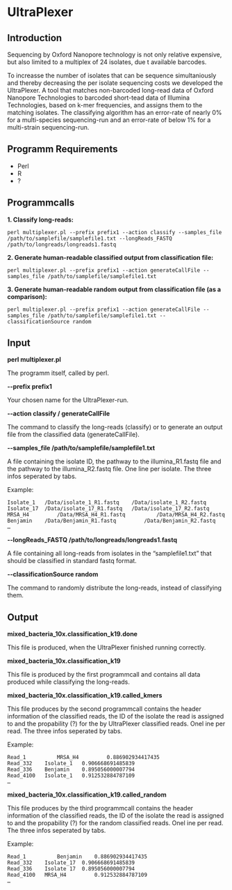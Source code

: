 # UltraPlexer


## Introduction
Sequencing by Oxford Nanopore technology is not only relative expensive, but also limited to a multiplex of 24 isolates, due t available barcodes.

To increasse the number of isolates that can be sequence simultaniously and thereby decreasing the per isolate sequencing costs we developed the UltraPlexer. A tool that matches non-barcoded long-read data of Oxford Nanopore Technologies to barcoded short-tead data of Illumina Technologies, based on k-mer frequencies, and assigns them to the matching isolates. The classifying algorithm has an error-rate of nearly 0% for a multi-species sequencing-run and an error-rate of below 1% for a multi-strain sequencing-run.


## Programm Requirements

- Perl
- R
- ?


## Programmcalls

**1. Classify long-reads:**
```
perl multiplexer.pl --prefix prefix1 --action classify --samples_file /path/to/samplefile/samplefile1.txt --longReads_FASTQ /path/to/longreads/longreads1.fastq
```
**2. Generate human-readable classified output from classification file:**
```
perl multiplexer.pl --prefix prefix1 --action generateCallFile --samples_file /path/to/samplefile/samplefile1.txt
```
**3. Generate human-readable random output from classification file (as a comparison):**
```
perl multiplexer.pl --prefix prefix1 --action generateCallFile --samples_file /path/to/samplefile/samplefile1.txt --classificationSource random
```


## Input

**perl multiplexer.pl**

The programm itself, called by perl.

**--prefix prefix1**

Your chosen name for the UltraPlexer-run.

**--action classify / generateCallFile**

The command to classify the long-reads (classify) or to generate an output file from the classified data (generateCallFile).

**--samples_file /path/to/samplefile/samplefile1.txt**

A file containing the isolate ID, the pathway to the illumina_R1.fastq file and the pathway to the illumina_R2.fastq file. One line per isolate. The three infos seperated by tabs.

Example:
```
Isolate_1	/Data/isolate_1_R1.fastq	/Data/isolate_1_R2.fastq
Isolate_17	/Data/isolate_17_R1.fastq	/Data/isolate_17_R2.fastq
MRSA_H4	        /Data/MRSA_H4_R1.fastq          /Data/MRSA_H4_R2.fastq
Benjamin	/Data/Benjamin_R1.fastq	        /Data/Benjamin_R2.fastq
…
```

**--longReads_FASTQ /path/to/longreads/longreads1.fastq**

A file containing all long-reads from isolates in the “samplefile1.txt” that should be classified in standard fastq format.

**--classificationSource random**

The command to randomly distribute the long-reads, instead of classifying them.


## Output

**mixed_bacteria_10x.classification_k19.done**

This file is produced, when the UltraPlexer finished running correctly.

**mixed_bacteria_10x.classification_k19**

This file is produced by the first programmcall and contains all data produced while classifying the long-reads.

**mixed_bacteria_10x.classification_k19.called_kmers**

This file produces by the second programmcall contains the header information of the classified reads, the ID of the isolate the read is assigned to and the propability (?) for the by UltraPlexer classified reads. Onel ine per read. The three infos seperated by tabs.

Example: 
```
Read_1	        MRSA_H4         0.886902934417435
Read_332	Isolate_1	0.906668691485839
Read_336	Benjamin	0.895056000007794
Read_4100	Isolate_1	0.912532884787109
…
```

**mixed_bacteria_10x.classification_k19.called_random**

This file produces by the third programmcall contains the header information of the classified reads, the ID of the isolate the read is assigned to and the propability (?) for the random classified reads. Onel ine per read. The three infos seperated by tabs.

Example: 
```
Read_1          Benjamin	0.886902934417435
Read_332	Isolate_17	0.906668691485839
Read_336	Isolate 17 	0.895056000007794
Read_4100	MRSA_H4         0.912532884787109
…
```
